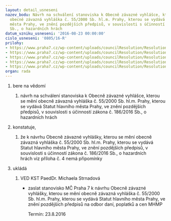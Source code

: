 ```yaml
---
layout: detail_usneseni
nazev_bodu: Návrh na schválení stanoviska k Obecně závazné vyhlášce, kterou se mění
  obecně závazná vyhláška č. 55/2000 Sb. hl.m. Prahy, kterou se vydává Statut hlavního
  města Prahy, ve znění pozdějších předpisů, v souvislosti s účinností zákona č. 186/2016
  Sb., o hazardních hrách
datum_vzniku_usneseni: '2016-08-23 00:00:00'
cislo_usneseni: '0805/16-R'
prilohy:
- https://www.praha7.cz/wp-content/uploads/councilResolution/Resolutions/28087/export/Duvodovazpravahazard~94936.doc
- https://www.praha7.cz/wp-content/uploads/councilResolution/Resolutions/28087/export/11878492016STATUTDopisstarMCHMP10484329~94935.pdf
- https://www.praha7.cz/wp-content/uploads/councilResolution/Resolutions/28087/export/Prilohac2DZnavrhzmenyOZV55200010484329~94934.pdf
- https://www.praha7.cz/wp-content/uploads/councilResolution/Resolutions/28087/export/Prilohac1navrhzmenyOZV55200010484329~94933.pdf
- https://www.praha7.cz/wp-content/uploads/councilResolution/Resolutions/28087/export/export~298057.pdf
organ: rada
---
```

<ol class="urzList_view" id="urzList">
<li class="urzClass1" id=""><span name="1">bere na vědomí</span> 
<ol class="urzOlClass">
<li class="urzClass2" style="TEXT-ALIGN: left" id=""><span><p>návrh na schválení stanoviska k Obecně závazné vyhlášce, kterou se mění obecně závazná vyhláška č. 55/2000 Sb. hl.m. Prahy, kterou se vydává Statut hlavního města Prahy, ve znění pozdějších předpisů, v souvislosti s účinností zákona č. 186/2016 Sb., o hazardních hrách</p></span></li></ol></li>
<li class="urzClass1" id=""><span name="50">konstatuje,</span> 
<ol class="urzOlClass">
<li class="urzClass2" style="TEXT-ALIGN: left" id=""><span><p>že k návrhu Obecně závazné vyhlášky, kterou se mění obecně závazná vyhláška č. 55/2000 Sb. hl.m. Prahy, kterou se vydává Statut hlavního města Prahy, ve znění pozdějších předpisů, v souvislosti s účinností zákona č. 186/2016 Sb., o hazardních hrách&nbsp;viz příloha č.&nbsp;4 nemá připomínky</p></span></li></ol></li><li class="urzClass1" id="urzUkoly"><span name="1">ukládá</span><ol class="urzOlClass"><li class="urzClass2"><span><p>VED KST PaedDr. Michaela Strnadová</p></span><ul class="urzUlClass"><li class="urzClass3"><span><p>zaslat stanovisko MČ Praha 7 k návrhu Obecně závazné vyhlášky, kterou se mění obecně závazná vyhláška č. 55/2000 Sb. hl.m. Prahy, kterou se vydává Statut hlavního města Prahy, ve znění pozdějších předpisů na odbor daní, poplatků a cen MHMP</p></span><span class="urzUkolTermin">  Termín:&nbsp;23.8.2016</span></li></ul></li></ol></li>
</ol>